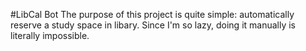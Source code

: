 #LibCal Bot
The purpose of this project is quite simple: automatically reserve a study space in libary. Since I'm so lazy, doing it manually is literally impossible.

